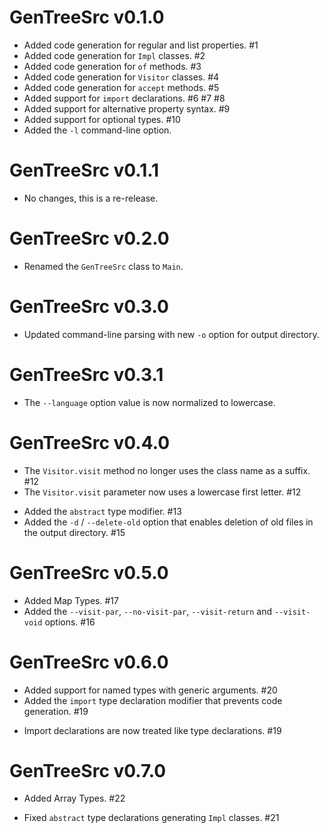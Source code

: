 # GenTreeSrc v0.1.0

+ Added code generation for regular and list properties. #1
+ Added code generation for `Impl` classes. #2
+ Added code generation for `of` methods. #3
+ Added code generation for `Visitor` classes. #4
+ Added code generation for `accept` methods. #5
+ Added support for `import` declarations. #6 #7 #8
+ Added support for alternative property syntax. #9
+ Added support for optional types. #10
+ Added the `-l` command-line option.

# GenTreeSrc v0.1.1

* No changes, this is a re-release.

# GenTreeSrc v0.2.0

* Renamed the `GenTreeSrc` class to `Main`.

# GenTreeSrc v0.3.0

* Updated command-line parsing with new `-o` option for output directory.

# GenTreeSrc v0.3.1

* The `--language` option value is now normalized to lowercase.

# GenTreeSrc v0.4.0

* The `Visitor.visit` method no longer uses the class name as a suffix. #12
* The `Visitor.visit` parameter now uses a lowercase first letter. #12
+ Added the `abstract` type modifier. #13
+ Added the `-d` / `--delete-old` option that enables deletion of old files in the output directory. #15

# GenTreeSrc v0.5.0

+ Added Map Types. #17
+ Added the `--visit-par`, `--no-visit-par`, `--visit-return` and `--visit-void` options. #16

# GenTreeSrc v0.6.0

+ Added support for named types with generic arguments. #20
+ Added the `import` type declaration modifier that prevents code generation. #19
* Import declarations are now treated like type declarations. #19

# GenTreeSrc v0.7.0

+ Added Array Types. #22
* Fixed `abstract` type declarations generating `Impl` classes. #21
